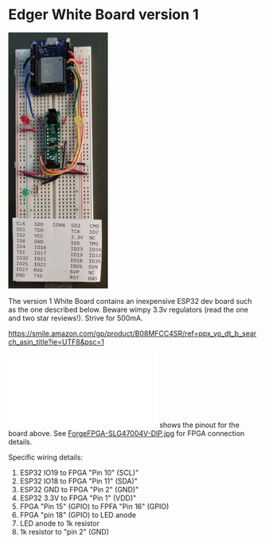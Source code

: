 # Edger White Board version 1

![](white-board-with-additional-LEDS.jpg)

The version 1 White Board contains an inexpensive ESP32 dev board such as the one described below.  Beware wimpy 3.3v regulators (read the one and two star reviews!). Strive for 500mA.

https://smile.amazon.com/gp/product/B08MFCC4SR/ref=ppx_yo_dt_b_search_asin_title?ie=UTF8&psc=1

![esp32pinout.pdf](esp32pinout.pdf) shows the pinout for the board above. See [ForgeFPGA-SLG47004V-DIP.jpg](../../doc/contrib/dialog/datasheets/SLG47004V_DIP_Proto_Board_Quick_Start_Guide.pdf) for FPGA connection details.

Specific wiring details:

1. ESP32 IO19 to FPGA "Pin 10" (SCL)"
2. ESP32 IO18 to FPGA "Pin 11" (SDA)"
3. ESP32 GND to FPGA "Pin 2" (GND)"
4. ESP32 3.3V to FPGA "Pin 1" (VDD)"
5. FPGA "Pin 15" (GPIO) to FPFA "Pin 16" (GPIO)
6. FPGA "pin 18" (GPIO) to LED anode
7. LED anode to 1k resistor
8. 1k resistor to "pin 2" (GND)


